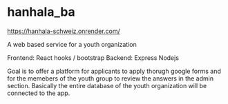 # hanhala_ba

https://hanhala-schweiz.onrender.com/

A web based service for a youth organization

Frontend: React hooks / bootstrap
Backend: Express Nodejs

Goal is to offer a platform for applicants to apply thorugh google forms and for the memebers of the youth group to review the answers in the admin section.
Basically the entire database of the youth organization will be connected to the app. 
